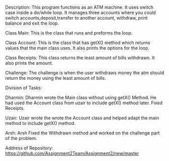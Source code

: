 Description: This program functions as an ATM machine. It uses switch case inside a do/while loop. It manages three accounts
where you could switch accounts,deposit,transfer to another account, withdraw, print balance and exit the loop.

Class Main:
This is the class that runs and preforms the loop. 

Class Account:
This is the class that has getX() method which returns values that the main class uses. It also prints the options for the loop.

Class Receipts:
This class returns the least amount of bills withdrawn. It also prints the amount.

Challenge: The challenge is when the user withdraws money the atm should return the money using the least amount of bills.

Division of Tasks:

Dharmin:
Dharmin wrote the Main class without using getX() Method. He had used the Account class from uzair to include getX() method later. Fixed Receipts.

Uzair:
Uzair wrote the wrote the Account class and helped adapt the main method to include getX() method.

Arsh:
Arsh Fixed the Withdrawn method and worked on the challenge part of the problem.

Address of Repository: https://github.com/Assignment2Team/Assignment2/new/master
